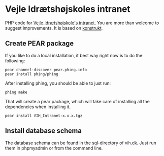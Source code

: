 Vejle Idrætshøjskoles intranet
==

PHP code for [Vejle Idrætshøjskole's intranet](http://vih.dk). You are more than welcome to suggest improvements. It is based on [konstrukt](http://konstrukt.dk).

Create PEAR package
--

If you like to do a local installation, it best way right now is to do the following:

    pear channel-discover pear.phing.info
    pear install phing/phing
    
After installing phing, you should be able to just run:

    phing make
    
That will create a pear package, which will take care of installing all the dependencies when installing it.

    pear install VIH_Intranet-x.x.x.tgz
    
Install database schema
--

The database schema can be found in the sql-directory of vih.dk. Just run them in phpmyadmin or from the command line.